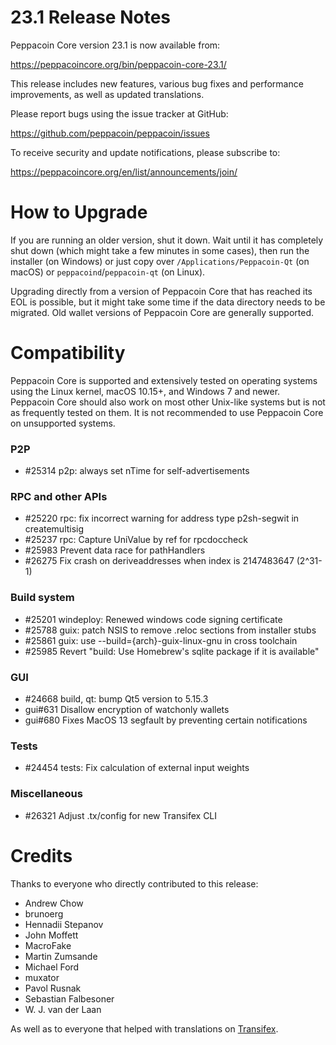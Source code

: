 23.1 Release Notes
==================

Peppacoin Core version 23.1 is now available from:

  <https://peppacoincore.org/bin/peppacoin-core-23.1/>

This release includes new features, various bug fixes and performance
improvements, as well as updated translations.

Please report bugs using the issue tracker at GitHub:

  <https://github.com/peppacoin/peppacoin/issues>

To receive security and update notifications, please subscribe to:

  <https://peppacoincore.org/en/list/announcements/join/>

How to Upgrade
==============

If you are running an older version, shut it down. Wait until it has completely
shut down (which might take a few minutes in some cases), then run the
installer (on Windows) or just copy over `/Applications/Peppacoin-Qt` (on macOS)
or `peppacoind`/`peppacoin-qt` (on Linux).

Upgrading directly from a version of Peppacoin Core that has reached its EOL is
possible, but it might take some time if the data directory needs to be migrated. Old
wallet versions of Peppacoin Core are generally supported.

Compatibility
==============

Peppacoin Core is supported and extensively tested on operating systems
using the Linux kernel, macOS 10.15+, and Windows 7 and newer.  Peppacoin
Core should also work on most other Unix-like systems but is not as
frequently tested on them.  It is not recommended to use Peppacoin Core on
unsupported systems.

### P2P

- #25314 p2p: always set nTime for self-advertisements

### RPC and other APIs

- #25220 rpc: fix incorrect warning for address type p2sh-segwit in createmultisig
- #25237 rpc: Capture UniValue by ref for rpcdoccheck
- #25983 Prevent data race for pathHandlers
- #26275 Fix crash on deriveaddresses when index is 2147483647 (2^31-1)

### Build system

- #25201 windeploy: Renewed windows code signing certificate
- #25788 guix: patch NSIS to remove .reloc sections from installer stubs
- #25861 guix: use --build={arch}-guix-linux-gnu in cross toolchain
- #25985 Revert "build: Use Homebrew's sqlite package if it is available"

### GUI

- #24668 build, qt: bump Qt5 version to 5.15.3
- gui#631 Disallow encryption of watchonly wallets
- gui#680 Fixes MacOS 13 segfault by preventing certain notifications

### Tests

- #24454 tests: Fix calculation of external input weights

### Miscellaneous

- #26321 Adjust .tx/config for new Transifex CLI

Credits
=======

Thanks to everyone who directly contributed to this release:

- Andrew Chow
- brunoerg
- Hennadii Stepanov
- John Moffett
- MacroFake
- Martin Zumsande
- Michael Ford
- muxator
- Pavol Rusnak
- Sebastian Falbesoner
- W. J. van der Laan

As well as to everyone that helped with translations on
[Transifex](https://www.transifex.com/peppacoin/peppacoin/).
